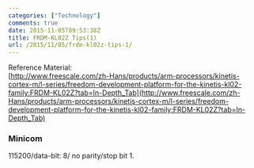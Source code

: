 ```yaml
---
categories: ["Technology"]
comments: true
date: 2015-11-05T09:53:38Z
title: FRDM-KL02Z Tips(1)
url: /2015/11/05/frdm-kl02z-tips-1/
---
```


Reference Material:   
[http://www.freescale.com/zh-Hans/products/arm-processors/kinetis-cortex-m/l-series/freedom-development-platform-for-the-kinetis-kl02-family:FRDM-KL02Z?tab=In-Depth_Tab](http://www.freescale.com/zh-Hans/products/arm-processors/kinetis-cortex-m/l-series/freedom-development-platform-for-the-kinetis-kl02-family:FRDM-KL02Z?tab=In-Depth_Tab)   

### Minicom
115200/data-bit: 8/ no parity/stop bit 1.    
